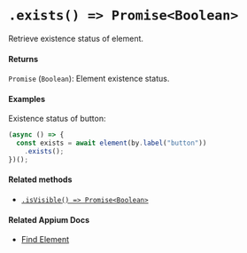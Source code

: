 # `.exists() => Promise<Boolean>`

Retrieve existence status of element.

#### Returns

`Promise` (`Boolean`): Element existence status.

#### Examples

Existence status of button:

```javascript
(async () => {
  const exists = await element(by.label("button"))
    .exists();
})();
```

#### Related methods

- [`.isVisible() => Promise<Boolean>`](./isVisible.md)

#### Related Appium Docs

- [Find Element](http://appium.io/docs/en/commands/element/find-element/)